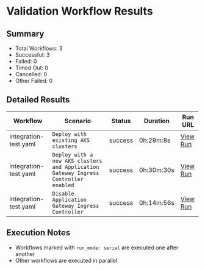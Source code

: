 # Validation Workflow Results

## Summary
- Total Workflows: 3
- Successful: 3
- Failed: 0
- Timed Out: 0
- Cancelled: 0
- Other Failed: 0

## Detailed Results

| Workflow | Scenario | Status | Duration | Run URL |
|----------|----------|---------|-----------|----------|
| integration-test.yaml | `Deploy with existing AKS clusters` | success | 0h:29m:8s | [View Run](https://github.com/azure-javaee/azure.liberty.aks/actions/runs/16257425749) |
| integration-test.yaml | `Deploy with a new AKS clusters and Application Gateway Ingress Controller enabled` | success | 0h:30m:30s | [View Run](https://github.com/azure-javaee/azure.liberty.aks/actions/runs/16257780203) |
| integration-test.yaml | `Disable Application Gateway Ingress Controller` | success | 0h:14m:56s | [View Run](https://github.com/azure-javaee/azure.liberty.aks/actions/runs/16258172764) |


## Execution Notes
- Workflows marked with `run_mode: serial` are executed one after another
- Other workflows are executed in parallel

